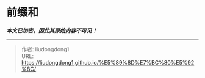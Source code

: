 # 前缀和

***本文已加密，因此其原始内容不可见！***

---

> 作者: liudongdong1  
> URL: https://liudongdong1.github.io/%E5%89%8D%E7%BC%80%E5%92%8C/  


